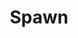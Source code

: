 ---
title: Spawn
issue: 55A
issue_nr: 55
full_title: Sabotage
subtitle: ''
story_arc: ''
crossover: ''
variant: ""
publisher: Image Comics
creators: 
  - Todd McFarlane
release_date: Nov 1996
release_year: 1996
genre:
  - Action
  - Adventure
  - Crime
  - Fantasy
  - Horror
  - Science Fiction
  - Super-Heroes
  - Thriller
format: Comic
pages: 32
signed_by: Greg Capullo
price: 7.50
---
